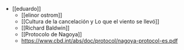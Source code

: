 - [[eduardo]]
	- [[elinor ostrom]]
	- [[Cultura de la cancelación y Lo que el viento se llevó]]
	- [[Richard Baldwin]] 
	- [[Protocolo de Nagoya]] 
	- https://www.cbd.int/abs/doc/protocol/nagoya-protocol-es.pdf

